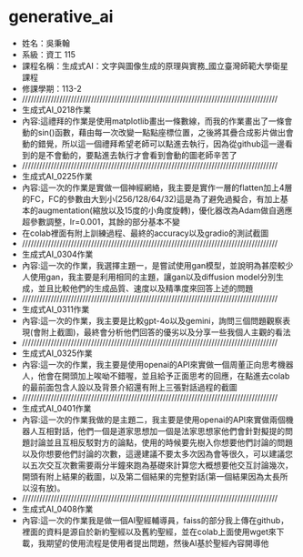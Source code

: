 # generative_ai

- 姓名：吳秉翰
- 系級：資工 115
- 課程名稱：生成式AI：文字與圖像生成的原理與實務_國立臺灣師範大學衛星課程
- 修課學期：113-2
- /////////////////////////////////////////////////////////////////////////////////////////
- 生成式AI_0218作業
- 內容:這禮拜的作業是使用matplotlib畫出一條數線，而我的作業畫出了一條會動的sin()函數，藉由每一次改變一點點座標位置，之後將其疊合成影片做出會動的錯覺，所以這一個禮拜希望老師可以點進去執行，因為從github這一邊看到的是不會動的，要點進去執行才會看到會動的圖老師辛苦了
- /////////////////////////////////////////////////////////////////////////////////////////
- 生成式AI_0225作業
- 內容:這一次的作業是實做一個神經網絡，我主要是實作一層的flatten加上4層的FC，FC的參數由大到小(256/128/64/32)這是為了避免過擬合，有加上基本的augmentation(縮放以及15度的小角度旋轉)，優化器改為Adam做自適應超參數調整，lr=0.001，其餘的部分基本不變
- 在colab裡面有附上訓練過程、最終的accuracy以及gradio的測試截圖
- /////////////////////////////////////////////////////////////////////////////////////////
- 生成式AI_0304作業
- 內容:這一次的作業，我選擇主題一，是嘗試使用gan模型，並說明為甚麼較少人使用gan，我主要是利用相同的主題，讓gan以及diffusion model分別生成，並且比較他們的生成品質、速度以及精準度來回答上述的問題
- /////////////////////////////////////////////////////////////////////////////////////////
- 生成式AI_0311作業
- 內容:這一次的作業，我主要是比較gpt-4o以及gemini，詢問三個問題觀察表現(會附上截圖)，最終會分析他們回答的優劣以及分享一些我個人主觀的看法
- /////////////////////////////////////////////////////////////////////////////////////////
- 生成式AI_0325作業
- 內容:這一次的作業，我主要是使用openai的API來實做一個周董正向思考機器人，他會在開頭加上唉呦不錯喔，並且給予正面思考的回應，在點進去colab的最前面包含人設以及背景介紹還有附上三張對話過程的截圖
- /////////////////////////////////////////////////////////////////////////////////////////
- 生成式AI_0401作業
- 內容:這一次的作業我做的是主題二，我主要是使用openai的API來實做兩個機器人互相對話，他們一個是道家思想加一個是法家思想家他們會針對擬提的問題討論並且互相反駁對方的論點，使用的時候要先樹入你想要他們討論的問題以及你想要他們討論的次數，這邊建議不要太多次因為會等很久，可以建議您以五次交互次數需要兩分半鐘來跑為基礎來計算您大概想要他交互討論幾次，開頭有附上結果的截圖，以及第二個結果的完整對話(第一個結果因為太長所以沒有放)。
-  /////////////////////////////////////////////////////////////////////////////////////////
- 生成式AI_0408作業
- 內容:這一次的作業我是做一個AI聖經輔導員，faiss的部分我上傳在github，裡面的資料是源自於新約聖經以及舊約聖經，並在colab上面使用wget來下載，我期望的使用流程是使用者提出問題，然後AI基於聖經內容開導他
